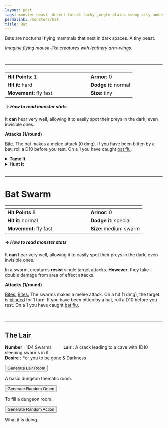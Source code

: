 ```yaml
---
layout: post
tags: monster beast  desert forest rocky jungle plains swamp city underdark cursed
permalink: /monsters/bat
title: Bat
---
```


Bats are nocturnal flying mammals that nest in dark spaces. A tiny beast.

_Imagine flying mouse-like creatures with leathery arm-wings._

<br>

---

|  <span style="display: inline-block; width:250px"></span>  |  |
| -------- | --------|
| **Hit Points:** 1 | **Armor:** 0 |
| **Hit it:** hard | **Dodge it:** normal |
| **Movement:** fly fast   |  **Size:** tiny | 

##### <span class="tooltip" data-tooltip="Armor = damage reduction · · · Easy/Normal/Hard = roll above 10/15/20 to beat">→ How to read monster stats</span>

It **can** hear very well, allowing it to easily spot their preys in the dark, even invisible ones.

**Attacks (1/round)**

<ins>Bite</ins>. The bat makes a melee attack (0 dmg). If you have been bitten by a bat, roll a D10 before you rest. On a 1 you have caught [bat flu](/2024/01/01/bat-flu/).

<details markdown="1">
<summary style="font-weight: bold;">Tame It</summary>
If you have captured this beast, you can spend the equivalent of 1 bag of silver in food between two adventures to tame it. It is now one of your <span class="tooltip" data-tooltip="You can bring a follower in your adventures if you dedicate a Psyche slot to it."><i>followers</i></span>. Each extra bag of gold spent training the beast teaches it a one-word order. Otherwise, it only acts to eat or in self-defence. 
</details>

<details markdown="1">
<summary style="font-weight: bold;">Hunt It</summary>
Bats are cute enough to be pets, but be careful of the [disease](/2024/01/01/bat-flu/) they carry.

If you have access to an artisan and a workshop, you can spend loot between two adventures to create something with parts of the beast. The object you craft can be anything mostly made of the provided materials. It will have the value of what you [invest in it](/2024/06/26/currency/#values). Discuss what you want with the referee.
</details>

<br>

---

# Bat Swarm

|  <span style="display: inline-block; width:250px"></span>  |  |
| -------- | --------|
| **Hit Points** 8 | **Armor:** 0  |
| **Hit it:** normal | **Dodge it:** special |
| **Movement:** fly fast    |  **Size:** medium swarm | 

##### <span class="tooltip" data-tooltip="Armor = damage reduction · · · Easy/Normal/Hard = roll above 10/15/20 to beat">→ How to read monster stats</span>

It **can** hear very well, allowing it to easily spot their preys in the dark, even invisible ones.

In a swarm, creatures **resist** single target attacks. **However**, they take double damage from area of effect attacks.

**Attacks (1/round)**

<ins>Bites.</ins> <ins>Bites.</ins> The swarms makes a melee attack. On a hit (1 dmg), the target is [blinded](/2020/11/09/base-rules/) for 1 turn. If you have been bitten by a bat, roll a D10 before you rest. On a 1 you have caught [bat flu](/2024/01/01/bat-flu/).

<br>

---

## The Lair


**Number** : 1D4 Swarms <span style="display: inline-block; width:30px"></span>
**Lair** : A crack leading to a cave with 1D10 sleeping swarms in it<span style="display: inline-block; width:30px"></span> <br>
**Desire** : For you to be gone & Darkness

<button id="room-btn">Generate Lair Room</button>
<p id="RoomResult">A basic dungeon thematic room.</p>

<button id="generate-btn">Generate Random Omen</button>
<p id="RoamResult">To fill a dungeon room.</p>

<button onclick="generateMood()">Generate Random Action</button>
<p id="MoodResult">What it is doing.</p>
<script src="/scripts/generateMood.js"></script>

 
 <script src="https://code.jquery.com/jquery-3.6.0.min.js"></script>
<script>
      $(document).ready(function() {
        function generateResult(buttonId, resultId, columnRangeStart, columnRangeEnd) {
          $(buttonId).click(function() {
            var searchValue = "0017"; // Change this to the actual value you need

            $.get("/CSV/Monster - Index.csv", function(data) {
              var rows = data.split("\n").slice(1);
              var matchingRows = rows.filter(function(row) {
                var columns = row.split(",");
                return columns[0] === searchValue;
              });

              var selectedRow = matchingRows[Math.floor(Math.random() * matchingRows.length)];
              var selectedCell = selectedRow.split(",")[Math.floor(Math.random() * (columnRangeEnd - columnRangeStart + 1)) + columnRangeStart];

              $(resultId).html(selectedCell); // Use .html() to insert HTML content
            });
          });
        }

        generateResult("#room-btn", "#RoomResult", 38, 43);
        generateResult("#generate-btn", "#RoamResult", 3, 8);
      });
    </script>
